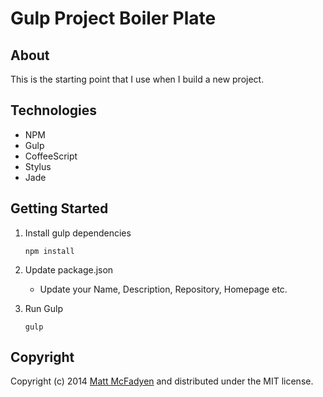 # Gulp Project Boiler Plate

## About
This is the starting point that I use when I build a new project.

## Technologies
* NPM
* Gulp
* CoffeeScript
* Stylus
* Jade

## Getting Started
1. Install gulp dependencies
	
	```
	npm install
	```
2. Update package.json
	* Update your Name, Description, Repository, Homepage etc.
3. Run Gulp
	
	``` 
	gulp
	```

## Copyright

Copyright (c) 2014 [Matt McFadyen](http://twitter.com/mattmcfad) and distributed under the MIT license.